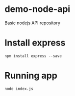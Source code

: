 # demo-node-api
Basic nodejs API repository

# Install express
`npm install express --save`
# Running app
`node index.js`
